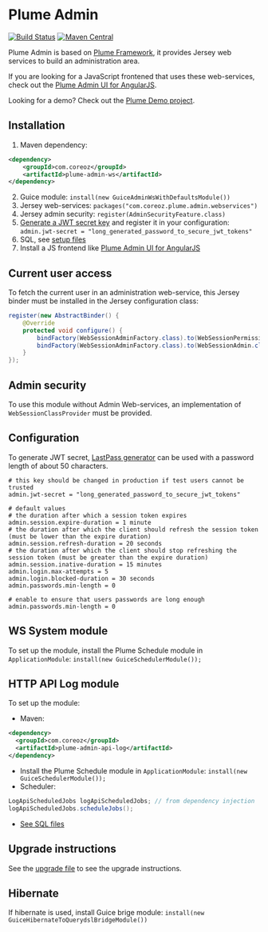Plume Admin
===========

[![Build Status](https://travis-ci.org/Coreoz/Plume-admin.svg?branch=master)](https://travis-ci.org/Coreoz/Plume-admin)
[![Maven Central](https://maven-badges.herokuapp.com/maven-central/com.coreoz/plume-admin-parent/badge.svg)](https://maven-badges.herokuapp.com/maven-central/com.coreoz/plume-admin-parent)

Plume Admin is based on [Plume Framework](https://github.com/Coreoz/Plume),
it provides Jersey web services to build an administration area.

If you are looking for a JavaScript frontened that uses these web-services,
check out the [Plume Admin UI for AngularJS](https://github.com/Coreoz/Plume-admin-ui-angularjs).

Looking for a demo? Check out the [Plume Demo project](https://github.com/Coreoz/Plume-demo/tree/master/plume-demo-full-guice-jersey).

Installation
------------
1. Maven dependency:
```xml
<dependency>
    <groupId>com.coreoz</groupId>
    <artifactId>plume-admin-ws</artifactId>
</dependency>
```
2. Guice module: `install(new GuiceAdminWsWithDefaultsModule())`
3. Jersey web-services: `packages("com.coreoz.plume.admin.webservices")`
4. Jersey admin security: `register(AdminSecurityFeature.class)`
5. [Generate a JWT secret key](#configuration) and register it in your configuration: `admin.jwt-secret = "long_generated_password_to_secure_jwt_tokens"`
6. SQL, see [setup files](plume-admin-ws/sql)
7. Install a JS frontend like [Plume Admin UI for AngularJS](https://github.com/Coreoz/Plume-admin-ui-angularjs)

Current user access
-------------------
To fetch the current user in an administration web-service,
this Jersey binder must be installed in the Jersey configuration class:
```java
register(new AbstractBinder() {
	@Override
	protected void configure() {
		bindFactory(WebSessionAdminFactory.class).to(WebSessionPermission.class).in(RequestScoped.class);
		bindFactory(WebSessionAdminFactory.class).to(WebSessionAdmin.class).in(RequestScoped.class);
	}
});
```

Admin security
--------------
To use this module without Admin Web-services, an implementation of `WebSessionClassProvider` must be provided.

Configuration
-------------
To generate JWT secret, [LastPass generator](https://lastpass.com/generatepassword.php) can be used with a password length of about 50 characters.
```
# this key should be changed in production if test users cannot be trusted
admin.jwt-secret = "long_generated_password_to_secure_jwt_tokens"

# default values
# the duration after which a session token expires
admin.session.expire-duration = 1 minute
# the duration after which the client should refresh the session token (must be lower than the expire duration)
admin.session.refresh-duration = 20 seconds
# the duration after which the client should stop refreshing the session token (must be greater than the expire duration)  
admin.session.inative-duration = 15 minutes
admin.login.max-attempts = 5
admin.login.blocked-duration = 30 seconds
admin.passwords.min-length = 0

# enable to ensure that users passwords are long enough
admin.passwords.min-length = 0
```

WS System module
----------------
To set up the module, install the Plume Schedule module in `ApplicationModule`: `install(new GuiceSchedulerModule());`


HTTP API Log module
-------------------
To set up the module:
- Maven:
```xml
<dependency>
  <groupId>com.coreoz</groupId>
  <artifactId>plume-admin-api-log</artifactId>
</dependency>
```
- Install the Plume Schedule module in `ApplicationModule`: `install(new GuiceSchedulerModule());`
- Scheduler:
```java
LogApiScheduledJobs logApiScheduledJobs; // from dependency injection
logApiScheduledJobs.scheduleJobs();
```
- [See SQL files](plume-admin-api-log/sql/)

Upgrade instructions
--------------------
See the [upgrade file](upgrade.md) to see the upgrade instructions.

Hibernate
---------
If hibernate is used, install Guice brige module: `install(new GuiceHibernateToQuerydslBridgeModule())`

